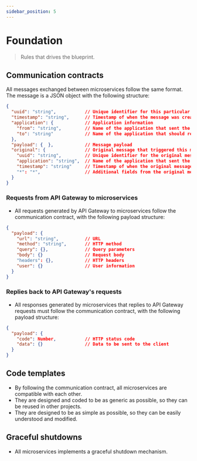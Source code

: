 ```yaml
---
sidebar_position: 5
---
```


# Foundation

> Rules that drives the blueprint.

## Communication contracts

All messages exchanged between microservices follow the same format. The message is a JSON object with the following structure:

```json
{
  "uuid": "string",           // Unique identifier for this particular message
  "timestamp": "string",      // Timestamp of when the message was created
  "application": {            // Application information
    "from": "string",         // Name of the application that sent the message
    "to": "string"            // Name of the application that should receive the message
  },
  "payload": {  },            // Message payload
  "original": {               // Original message that triggered this message's flow
    "uuid": "string",         // Unique identifier for the original message
    "application": "string",  // Name of the application that sent the original message
    "timestamp": "string"     // Timestamp of when the original message was created
    "*": "*",                 // Additional fields from the original message
  }
}
```

### Requests from API Gateway to microservices

- All requests generated by API Gateway to microservices follow the communication contract, with the following payload structure:

```json
{
  "payload": {
    "url": "string",          // URL
    "method": "string",       // HTTP method
    "query": {},              // Query parameters
    "body": {}                // Request body
    "headers": {},            // HTTP headers
    "user": {}                // User information
  }
}
```

### Replies back to API Gateway's requests

- All responses generated by microservices that replies to API Gateway requests must follow the communication contract, with the following payload structure:

```json
{
  "payload": {
    "code": Number,           // HTTP status code
    "data": {}                // Data to be sent to the client
  }
}
```

## Code templates

- By following the communication contract, all microservices are compatible with each other.
- They are designed and coded to be as generic as possible, so they can be reused in other projects.
- They are designed to be as simple as possible, so they can be easily understood and modified.

## Graceful shutdowns

- All microservices implements a graceful shutdown mechanism.